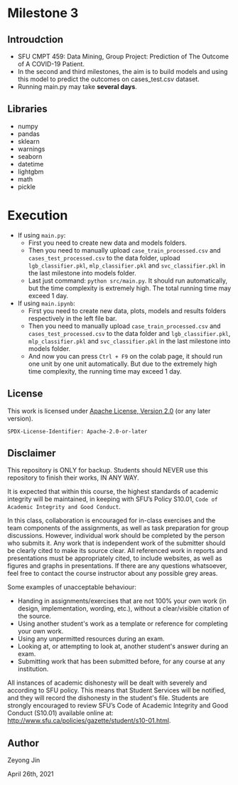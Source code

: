 # Milestone 3

## Introudction
- SFU CMPT 459: Data Mining, Group Project: Prediction of The Outcome of A COVID-19 Patient.
- In the second and third milestones, the aim is to build models and using this model to predict the outcomes on cases_test.csv dataset.
- Running main.py may take **several days**.


## Libraries

- numpy
- pandas
- sklearn
- warnings
- seaborn
- datetime
- lightgbm
- math
- pickle

# Execution
- If using `main.py`:
	- First you need to create new data and models folders.
	- Then you need to manually upload `case_train_processed.csv` and `cases_test_processed.csv` to the data folder, upload `lgb_classifier.pkl`, `mlp_classifier.pkl` and `svc_classifier.pkl` in the last milestone into models folder. 
	- Last just command: `python src/main.py`. It should run automatically, but the time complexity is extremely high. The total running time may exceed 1 day.
- If using `main.ipynb`: 
	- First you need to create new data, plots, models and results folders respectively in the left file bar. 
	- Then you need to manually upload `case_train_processed.csv` and `cases_test_processed.csv` to the data folder and `lgb_classifier.pkl`, `mlp_classifier.pkl` and `svc_classifier.pkl` in the last milestone into models folder.
	- And now you can press `Ctrl + F9` on the colab page, it should run one unit by one unit automatically. But due to the extremely high time complexity, the running time may exceed 1 day.
	
## License

This work is licensed under [Apache License, Version 2.0](https://www.apache.org/licenses/LICENSE-2.0) (or any later version). 

`SPDX-License-Identifier: Apache-2.0-or-later`

## Disclaimer

This repository is ONLY for backup. Students should NEVER use this repository to finish their works, IN ANY WAY.

It is expected that within this course, the highest standards of academic integrity will be maintained, in
keeping with SFU’s Policy S10.01, `Code of Academic Integrity and Good Conduct`.

In this class, collaboration is encouraged for in-class exercises and the team components of the assignments, as well
as task preparation for group discussions. However, individual work should be completed by the person
who submits it. Any work that is independent work of the submitter should be clearly cited to make its
source clear. All referenced work in reports and presentations must be appropriately cited, to include
websites, as well as figures and graphs in presentations. If there are any questions whatsoever, feel free
to contact the course instructor about any possible grey areas.

Some examples of unacceptable behaviour:
- Handing in assignments/exercises that are not 100% your own work (in design, implementation,
wording, etc.), without a clear/visible citation of the source.
- Using another student's work as a template or reference for completing your own work.
- Using any unpermitted resources during an exam.
- Looking at, or attempting to look at, another student's answer during an exam.
- Submitting work that has been submitted before, for any course at any institution.

All instances of academic dishonesty will be dealt with severely and according to SFU policy. This means
that Student Services will be notified, and they will record the dishonesty in the student's file. Students
are strongly encouraged to review SFU’s Code of Academic Integrity and Good Conduct (S10.01) available
online at: http://www.sfu.ca/policies/gazette/student/s10-01.html.

## Author

Zeyong Jin

April 26th, 2021

